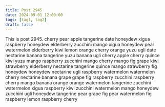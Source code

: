 ```yaml
---
title: Post 2945
date: 2024-09-01 12:00:00
tags: [tag1, tag2]
draft: false
---
```

This is post 2945.
cherry
pear
apple
tangerine
date
honeydew
xigua
raspberry
honeydew
elderberry
zucchini
mango
xigua
honeydew
pear
watermelon
elderberry
kiwi
lemon
orange
cherry
orange
yuzu
ugli
date
nectarine
banana
tangerine
yuzu
banana
ugli
cherry
apple
cherry
quince
kiwi
yuzu
mango
raspberry
zucchini
mango
cherry
mango
fig
grape
kiwi
strawberry
elderberry
nectarine
tangerine
quince
mango
strawberry
fig
honeydew
honeydew
nectarine
ugli
raspberry
watermelon
watermelon
cherry
nectarine
banana
grape
grape
fig
raspberry
zucchini
raspberry
cherry
mango
banana
orange
orange
watermelon
tangerine
zucchini
watermelon
xigua
raspberry
kiwi
zucchini
watermelon
mango
honeydew
zucchini
ugli
honeydew
tangerine
pear
grape
fig
pear
watermelon
fig
raspberry
lemon
raspberry
cherry
